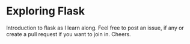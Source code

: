 # Exploring Flask
Introduction to flask as I learn along. Feel free to post an issue, if any or create a pull request if you want to join in.
Cheers.
